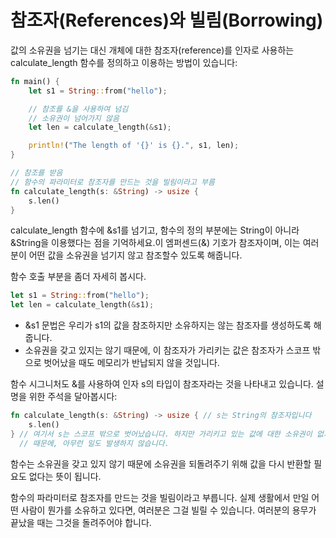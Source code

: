 # 참조자(References)와 빌림(Borrowing)


값의 소유권을 넘기는 대신 개체에 대한 참조자(reference)를 인자로 사용하는 calculate_length 함수를 정의하고 이용하는 방법이 있습니다:
```rust
fn main() {
    let s1 = String::from("hello");

    // 참조를 &을 사용하여 넘김
    // 소유권이 넘어가지 않음
    let len = calculate_length(&s1);

    println!("The length of '{}' is {}.", s1, len);
}

// 참조를 받음 
// 함수의 파라미터로 참조자를 만드는 것을 빌림이라고 부름 
fn calculate_length(s: &String) -> usize {
    s.len()
}
```

calculate_length 함수에 &s1를 넘기고, 함수의 정의 부분에는 String이 아니라 &String을 이용했다는 점을 기억하세요.이 엠퍼센드(&) 기호가 참조자이며, 이는 여러분이 어떤 값을 소유권을 넘기지 않고 참조할수 있도록 해줍니다. 


함수 호출 부분을 좀더 자세히 봅시다. 


```rust
let s1 = String::from("hello");
let len = calculate_length(&s1);
```

* &s1 문법은 우리가 s1의 값을 참조하지만 소유하지는 않는 참조자를 생성하도록 해줍니다. 
*  소유권을 갖고 있지는 않기 때문에, 이 참조자가 가리키는 값은 참조자가 스코프 밖으로 벗어났을 때도 메모리가 반납되지 않을 것입니다.


함수 시그니처도 &를 사용하여 인자 s의 타입이 참조자라는 것을 나타내고 있습니다. 설명을 위한 주석을 달아봅시다:

```rust
fn calculate_length(s: &String) -> usize { // s는 String의 참조자입니다
    s.len()
} // 여기서 s는 스코프 밖으로 벗어났습니다. 하지만 가리키고 있는 값에 대한 소유권이 없기
  // 때문에, 아무런 일도 발생하지 않습니다.
```

함수는 소유권을 갖고 있지 않기 때문에 소유권을 되돌려주기 위해 값을 다시 반환할 필요도 없다는 뜻이 됩니다.

함수의 파라미터로 참조자를 만드는 것을 빌림이라고 부릅니다. 실제 생활에서 만일 어떤 사람이 뭔가를 소유하고 있다면, 여러분은 그걸 빌릴 수 있습니다. 여러분의 용무가 끝났을 때는 그것을 돌려주어야 합니다.








